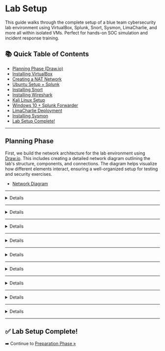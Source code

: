 # Lab Setup

This guide walks through the complete setup of a blue team cybersecurity lab environment using VirtualBox, Splunk, Snort, Sysmon, LimaCharlie, and more all within isolated VMs. Perfect for hands-on SOC simulation and incident response training.

## 📚 Quick Table of Contents

* [Planning Phase (Draw.io)](#planning-phase)
* [Installing VirtualBox](#installing-virtualbox)
* [Creating a NAT Network](#creating-a-new-nat-network-in-virtualbox)
* [Ubuntu Setup + Splunk](#setting-up-ubuntu-desktop)
* [Installing Snort](#installing-snort)
* [Installing Wireshark](#wireshark-installation)
* [Kali Linux Setup](#setting-up-kali-linux)
* [Windows 10 + Splunk Forwarder](#installing-windows-10)
* [LimaCharlie Deployment](#installing-limacharlie)
* [Installing Sysmon](#installing-sysmon)
* [Lab Setup Complete!](#lab-setup-complete!)

---

## Planning Phase

First, we build the network architecture for the lab environment using [Draw.io](https://www.drawio.com/). This includes creating a detailed network diagram outlining the lab's structure, components, and connections. The diagram helps visualize how different elements interact, ensuring a well-organized setup for testing and security exercises.

- [Network Diagram](https://github.com/A9u3ybaCyb3r/SOC-Phishing-Defense-Simulation/blob/main/Lab%20Setup%20Guide/SOC-Phish-Sim-Lab%20Network%20Diagram.drawio.pdf)

---

<details>
	
## Installing Virtualbox

## **1. Open Internet Browser**
- Launch your preferred **web browser**.

### **Search for VirtualBox**
- You can either do a web search for **"VirtualBox download"** or directly navigate to the official website: [VirtualBox.org](https://www.virtualbox.org/).

### **Access the Download Page**
- Click on the **Download VirtualBox** link on the website.

![image](https://github.com/user-attachments/assets/8d970060-385f-471c-8010-5f4307e6e151)

### **Select the Appropriate Host Package**
- Identify your operating system (**Windows, macOS, or Linux**) and click on the corresponding download link.
- Example: Click on **Windows Host** if you are using Windows.


## **2. Download the Installer**
- The download will begin. Once it's completed, locate the installer file in your **Downloads folder**.

![image](https://github.com/user-attachments/assets/abd99c34-e215-452c-8981-d4ecf657202b)

### **Run the Installer**
- **Double-click** the installer file to run it.
- When prompted by the **User Account Control (UAC)**, click **Yes**.


## **3. Install Microsoft Visual C++ (if necessary)**
If you encounter an error indicating that **Microsoft Visual C++ 2019** is required, follow these steps:
- Search for **Microsoft Visual C++ 2019 Redistributable**.
- Go to the **official Microsoft link** and download the latest version (**click on x64 for a 64-bit system**).
- After downloading, **run the Visual C++ installer**.

![image](https://github.com/user-attachments/assets/fea04302-ed87-4364-849e-a5b0aa25cc9a)

![image](https://github.com/user-attachments/assets/f321cf6c-f4d2-4bec-88a2-14b90ad01672)

![image](https://github.com/user-attachments/assets/ee7bca59-73be-4c31-8b22-2c623bce0b07)

![image](https://github.com/user-attachments/assets/1f609d4c-5c34-42cf-ae48-5c60991a84dc)

![image](https://github.com/user-attachments/assets/da2bcb42-225f-4a37-ad5e-0147cb2f3938)


## **4. Re-run the VirtualBox Installer**
- Once **Visual C++ is installed**, double-click on the **VirtualBox installer** again to continue the installation.

![image](https://github.com/user-attachments/assets/ecf37b22-9eb4-404e-aeba-a414ab68f0a8)

### **Follow Installation Prompts**
- Accept the **default settings** throughout the installation process.
- When prompted about your **network interface**, acknowledge that it will temporarily reset.


## **5. Complete the Installation**
- Click on **Install** to start the installation.
- Once the installation is finished, click on **Finish** to exit the installer.

### **Launch VirtualBox**
- Upon finishing the installation, the **Oracle VM VirtualBox Manager** should open automatically.
- If it doesn't, you can find it in your **Start Menu**.

### **Start Building Virtual Machines**
- You are now ready to **create and manage virtual machines** using VirtualBox.

---

## Creating a New NAT Network in VirtualBox

1. Open VirtualBox and go to **File > Tools > Network Manager**.

   ![image](https://github.com/user-attachments/assets/ec55021a-a04e-43d4-9d00-97e9e2fb3717)

2. In the **Network Manager**, select the **NAT Network** tab and click **Create** to create a new network.

   ![image](https://github.com/user-attachments/assets/440ede8a-f2be-4438-9d5c-3e2f7cfc3101)

3. Configure the network by setting your preferred **name** and **IP address range**.

  ![image](https://github.com/user-attachments/assets/114eb586-d303-496f-ae88-78afd80ee9e3)

</details>

---

<details>
	
## Setting up Ubuntu Desktop

### Download the ISO File

[Download Ubuntu Desktop ISO](https://ubuntu.com/download/desktop)

### Create the Ubuntu Machine

1. Create a virtual machine.

   ![image](https://github.com/user-attachments/assets/c1fb78f6-e41d-4b8a-aa85-61003cec5ece)

2. Increase the RAM.

   ![image](https://github.com/user-attachments/assets/3e96eb97-22e1-4768-b1f6-fc5cfccd9123)

3. Increase the storage.

   ![image](https://github.com/user-attachments/assets/8cc68869-cbdf-46cb-a230-f04a27029d6d)

4. Set your network to **NAT Network**, and choose the name of the network that you created, then click **OK**.

   ![image](https://github.com/user-attachments/assets/1c22e291-17bb-4247-985f-dc98c2fdad6e)

### Installing Ubuntu Desktop

1. Hit **Start** to turn on the machine.

   ![image](https://github.com/user-attachments/assets/69a5dbdf-5af8-4cba-ae86-e9661c273662)

2. Hit **ENTER** on **Try or Install Ubuntu**.

   ![image](https://github.com/user-attachments/assets/f0762659-8f0e-4380-bfad-4236a95fd5d1)

3. Choose your **Language**.

   ![image](https://github.com/user-attachments/assets/3d4084f9-e655-49f1-b5bc-88bba873c63b)

4. Hit **Next**.

   ![image](https://github.com/user-attachments/assets/0b8d9dda-803a-42d5-9531-5ea8e2fb0daa)

5. Choose your **Keyboard Language**.

   ![image](https://github.com/user-attachments/assets/59893904-4886-4970-b923-acd221d8890e)

6. Hit **Next**.

   ![image](https://github.com/user-attachments/assets/caea4edb-8adf-4cf0-8697-d8f9512bb152)

7. Install Ubuntu and hit **Next**.

   ![image](https://github.com/user-attachments/assets/7d4266ef-95f3-44ca-8472-b6d3b428af81)

8. Hit **Next**.

   ![image](https://github.com/user-attachments/assets/9e9c120b-7281-4462-bb23-91e506f42a28)

9. Hit **Next**.

   ![image](https://github.com/user-attachments/assets/b2e84545-b8e0-4563-a535-957a6c96c79c)

10. Hit **Next**.

    ![image](https://github.com/user-attachments/assets/f99918f9-f678-4618-874f-59644379867e)

11. Hit **Next**.

    ![image](https://github.com/user-attachments/assets/fa2b1daa-5c6b-4678-b779-b58ea683562a)

12. Create your account.

    ![image](https://github.com/user-attachments/assets/dbb70d73-3c75-44a6-b3e4-03c6a8ed068c)

13. Choose your time zone.

    ![image](https://github.com/user-attachments/assets/7164ebbb-1967-46ce-8016-0b580ddba58d)

14. Hit **Install** and wait for the installation to complete.

    ![image](https://github.com/user-attachments/assets/0387d603-cf67-4d5f-b093-c8c7c23fe0ad)

15. Hit **Restart** and log in to the machine with your profile.

    ![image](https://github.com/user-attachments/assets/b7d28532-c722-4c24-9c90-ed6efcfde3b1)

16. Update system packages using the command: 

    ```bash
    sudo apt update
    ```

    ![image](https://github.com/user-attachments/assets/b3777a70-67a7-4879-89ee-5448b82363dc)

17. Install required packages using the command:

    ```bash
    sudo apt install bzip2 tar gcc make perl git
    ```

    ![image](https://github.com/user-attachments/assets/f0fd8c7d-550a-4b56-b014-7a4386c0818c)

18. Install the generic kernel headers using the command:

    ```bash
    sudo apt install linux-headers-generic
    ```

    ![image](https://github.com/user-attachments/assets/2e92508d-8e3d-4ef7-9fd5-b59693e8c0e6)

19. Install the system-specific kernel headers using the command:

    ```bash
    sudo apt install linux-headers-$(uname -r)
    ```

    ![image](https://github.com/user-attachments/assets/2b93e0dd-f7f9-4f0d-b6b2-804ad9003573)

20. Install Guest Additions on the machine.

    ![image](https://github.com/user-attachments/assets/5ef60e06-c2e3-4a0b-a5d2-88db608a929c)

21. Open a terminal on the disk that was just added.

    ![image](https://github.com/user-attachments/assets/967d8a4b-7973-4216-bd24-9a3072fb3311)

22. Run the VirtualBox additions.

    ![image](https://github.com/user-attachments/assets/7a3d48c2-1009-4457-bf5b-aaad289761d6)

### Setting an IP Address to the Machine

1. Open a terminal and run the command: 

    ```bash
    ip a
	```
	   
You can view the current IP of the machine.

![image](https://github.com/user-attachments/assets/9a659493-91b2-40b3-8e72-201f6522a7af)

2. Go to the network settings of the machine.

   ![image](https://github.com/user-attachments/assets/2d9b0143-1c74-4a98-9465-5e42a2791d5b)

3. Click on the settings.

   ![image](https://github.com/user-attachments/assets/95176f40-0f24-480e-946a-b61ba95e36d6)

4. Go to **IPv4** and configure the IP, subnet, and gateway. Then hit **Apply**.

   ![image](https://github.com/user-attachments/assets/1c3aa72a-e5ad-4703-bbe8-12dbbf82a2ba)

5. Confirm the IP address using the command:

   ```bash
   ip a
	```
	  
![image](https://github.com/user-attachments/assets/b56054d4-b4ae-430e-8cf0-5d13052231f4)

</details>
	
---

<details>
	
## Installing Splunk on Ubuntu

### Download Splunk Enterprise

1. Go to [Splunk's download page](https://www.splunk.com/en_us/download.html).
2. Log in and download the Splunk Enterprise version.

   ![image](https://github.com/user-attachments/assets/3bfd482a-7018-4085-8285-9fddaa2efa7f)

3. Grab the Linux `.tgz` version of Splunk.

   ![image](https://github.com/user-attachments/assets/213e9d53-a073-46fa-a903-2673b09b2b03)

### Install Splunk on Ubuntu

1. Open a terminal and navigate to the Downloads folder. Run the following command to extract the Splunk archive:

   ```bash
   sudo tar xvzf splunk-file.tgz -C /opt
	```
	  
![image](https://github.com/user-attachments/assets/1647559c-cd30-4931-a285-bd8185e2b0ca)

2. Change to the Splunk directory:

   ```bash
   cd /opt/splunk/bin
	```
	  
![image](https://github.com/user-attachments/assets/5267939f-0a7b-4e22-a306-8b1d6978ad63)

![image](https://github.com/user-attachments/assets/0dd806ab-e1bd-4de4-bb6c-3e98f04d04d4)

3. Start Splunk and accept the license:

   ```bash
   sudo ./splunk start --accept-license
	```
	  
![image](https://github.com/user-attachments/assets/ecbe0a05-e233-4292-9725-a63e8a3dc700)

4. You will be prompted to create a username and password for Splunk.

![image](https://github.com/user-attachments/assets/3b6cec53-95f2-4b7b-b963-87c7d916b1a3)

### Access the Splunk Web Interface

1. Open a web browser and navigate to one of the following URLs to access the Splunk web interface:

- `http://localhost:8000`
- `http://<your-ubuntu-ip>:8000` (if accessing from another machine)

![image](https://github.com/user-attachments/assets/9a7ac6a4-87eb-44d3-826e-69d271bda6bd)

2. To access the web interface from another machine, use the IP address of your Ubuntu server.

![image](https://github.com/user-attachments/assets/b7600173-eff5-4b40-bbf9-588d53e2a6b9)

3. Log in using the credentials you created during installation.

![image](https://github.com/user-attachments/assets/37b467ee-f995-458c-bbb4-b520bd39fe61)

![image](https://github.com/user-attachments/assets/c376e027-79b0-4898-9cca-f6362db9f9f4)

4. After logging in, you should see the Splunk dashboard.

![image](https://github.com/user-attachments/assets/9ca05a5d-2008-4f18-8289-9f4516b20888)

5. To have Splunk start automatically when the machine boots, run:

   ```bash
   sudo ./splunk enable boot-start
	```
	  
![image](https://github.com/user-attachments/assets/2e1ced1f-1e41-4a01-8d79-dc6b6865dec6)

### Managing Splunk on Your Lab Machine

1. To stop the Splunk service, use:

   ```bash
   sudo /opt/splunk/bin/splunk stop
	```
2. To disable Splunk from starting automatically at boot:

   ```bash
   sudo systemctl disable splunk
	```
3. If needed, you can re-enable it later with:

   ```bash
   sudo systemctl enable splunk
	```

</details>
	
---

<details>
	
## Installing Snort

1. Open a terminal and run:

	```bash
	sudo apt install snort
	```
- Enter your password if prompted.

- During installation, Snort will ask for the local network address range. You can find this information using:

	```bash
	ip a
	```

- Note your IP address and subnet mask. For example, if your IP is `192.168.1.4` and subnet mask is `255.255.255.0`, the network range is `192.168.1.0/24`.

2. Verify the installed version:

	```bash
	snort --version
	```
3. Directory and Files Overview

- Configuration File: Located at `/etc/snort/snort.conf`. This file controls Snort's settings, including network variables and rules.

- Rules Directory: `/etc/snort/rules/` contains predefined rule files for detecting malicious activity.

4. Before making changes:

	```bash
	sudo cp /etc/snort/snort.conf /etc/snort/snort.conf.bak
	```

### Editing Configuration

1. Open the configuration file:

	```bash
	sudo nano /etc/snort/snort.conf
	```
	
2. Set Network Variables:

- `HOME_NET`: Defines the monitored subnet. For example:

	```bash
	var HOME_NET 192.168.1.0/24
	```
	
- `EXTERNAL_NET`: Defines the external network. Use:

	```bash
	var EXTERNAL_NET any
	```
	
- Rule Configuration: Locate the rules section and ensure it points to your rule files:

	```bash
	include $RULE_PATH/local.rules
	```
	
![image](https://github.com/user-attachments/assets/ede4059d-18bf-4fef-b37e-c2ad1e11d8f3)

- **Comment out** (`#`) all of the rules except local rules. Since we are writing custom rules, we do not want the default rules to get in the way.


### Testing Configuration:

1. Validate configuration changes using:

	```bash
	sudo snort -T -c /etc/snort/snort.conf
	```
	
![image](https://github.com/user-attachments/assets/aadf9cf5-13b0-421d-8a76-f3f557726a6c)

- A successful test ensures that changes don't introduce errors.
- If we scroll up we can see that there are no rules

![image](https://github.com/user-attachments/assets/2ae21d69-fbae-45f8-9c88-26e1af79b3e8)


2. Practical Usage:

- Sniffer Mode:

	```bash
	sudo snort -i <interface>
	```
	
3. Displays captured packet headers.

- Packet Logger Mode: Stores packets in files for analysis.

- IDS/IPS Mode: Implements rule-based monitoring and prevention.

</details>
	
---

<details>
	
# Wireshark Installation

## Purpose

Wireshark is used for in-depth network traffic analysis and supports both live packet capture and offline analysis. Common use cases include:

- Analyzing suspicious PCAP files.

- Performing live incident response by capturing packets directly from compromised devices.

## Ubuntu Installation

1. Default Installation:
```
sudo apt install wireshark
```
- During installation, you will be prompted to configure whether non-root users can capture packets. Selecting "**No**" requires running Wireshark with `sudo`.

2. Latest Version Installation:

To install the latest stable version, add the official Wireshark PPA:
```
sudo add-apt-repository ppa:wireshark-dev/stable
sudo apt update
sudo apt install wireshark
```
Now you have Wireshark ready for network analysis. 

</details>

---

<details>
	
## Setting up Kali Linux

### Downloading Kali Linux Virtual Machine Image

1. Go to [Kali's official download page](https://kali.org/get-kali/).
2. Click on **Virtual Machines** and download the 64-bit version for VirtualBox.

   ![image](https://github.com/user-attachments/assets/ae2d558e-57a4-4d1a-8576-5ad25de659ec)
   
   ![image](https://github.com/user-attachments/assets/6430026d-9ca1-46db-9dd6-98e6d758617c)

### Importing Kali Linux into VirtualBox

1. After downloading, extract the `.ova` file.
2. Open VirtualBox, click **Add**, and select the `.vbox` extension file from the extracted contents.

   ![image](https://github.com/user-attachments/assets/37ef160d-c250-4151-80df-bdfb038f063c)
   
   ![image](https://github.com/user-attachments/assets/5cf67d2e-ebd6-4c6e-ab83-f49f87a27b82)

### Configuring Network Settings

1. Right-click on the Kali Linux machine in VirtualBox, then select **Settings > Network**.

   ![image](https://github.com/user-attachments/assets/465b1135-d2b9-4e79-aa75-f6eb9f315ed1)

2. Change the network adapter to the **NAT Network** that you created.

   ![image](https://github.com/user-attachments/assets/13a03bdb-84e5-4cad-bac3-aa89af5adb77)

### Adjusting System Resources

1. To allocate more RAM, go to **Settings > System > Motherboard**. Increase the RAM based on your system’s resources (e.g., 8GB for resource-intensive tools).

   ![image](https://github.com/user-attachments/assets/9cf482b6-64c7-48be-8248-fe25ad5868eb)

### Starting Kali Linux

1. Click **OK** to save the settings, then start the machine.
2. Login using the default credentials: `kali` for both the username and password.

   ![image](https://github.com/user-attachments/assets/919a0fe4-12fe-4847-acad-0180f51a77b8)

</details>
	
---

<details>
	
## Installing Windows 10

### **1. Download the Windows 10 ISO**
- Visit the [Windows Evaluation Center](https://www.microsoft.com/en-us/evalcenter/).
- Choose the **64-bit edition** and **English** as the language.
- Download the ISO file (approximately **5 GB** in size). This may take a while depending on your internet speed.

### **2. Create a New Virtual Machine in VirtualBox**
- Open **VirtualBox** and click **New** to create a new virtual machine (VM).
- Name the VM (e.g., `Bob-PC`).
- Set the **machine folder** to the folder where you stored your ISO file.
- Select the **ISO image** for the installation (the Windows 10 ISO you downloaded).
- Ensure **Skip Unattended Installation** is checked and click **Next**.

### **3. Configure VM Settings**
- **Memory:** Allocate RAM for the VM. It’s recommended to use **6–8 GB** of RAM if your physical machine supports it.
- **Virtual Hard Disk:** Create a new **dynamically allocated hard disk** with a default size of **50 GB** (this can be adjusted later).
- Review your settings and click **Finish**.

## **4. Start the VM**
- Click **Start** to boot up the VM. The system will load the Windows installation process.

## **5. Install Windows 10**
- **Language and Region:** Select your preferred language, time, and keyboard layout, then click **Next**.
- **Install Now:** Click **Install Now** to begin the installation process.
- **License Agreement:** Accept the Windows license terms.
- **Custom Installation:** Choose the **Custom installation** option to perform a clean install.
- **Drive Allocation:** Click **New** to create a partition on the virtual hard disk and click **Apply**. This will automatically create additional partitions necessary for the installation.
- Click **Next** to begin the installation. The process may take some time.

## **6. Complete the Initial Setup**
After the installation, Windows will prompt for some initial configuration:
- **Keyboard Layout:** Confirm the layout and click **Next**.
- **Sign-in:** Choose **Domain Join** and set up a local account (e.g., `Username: Bob, Password: Password1`).
- **Security Questions:** Provide answers to security questions (e.g., first pet, childhood nickname, birthplace).
- **Privacy Settings:** Disable unwanted privacy features like tracking and telemetry.
- **Cortana:** Choose **Not Now** when prompted about Cortana.

## **8. Enhance VM Usability**
- **Install Guest Additions:**
  - In the **VirtualBox menu**, go to **Devices > Insert Guest Additions CD Image**.
  - Open **This PC** and double-click the **VirtualBoxGuest Editions drive**.
  - Run the installer (`VBoxWindowsAdditions-x86_64.exe`) and follow the on-screen instructions.
  - After installation, reboot the VM.

## **9. Optimize VM Display**
- Once the system restarts, go to the **View** tab in VirtualBox and select **Full Screen Mode** for a better display experience.

## **10. Enable Shared Clipboard**
- In VirtualBox, go to **Devices > Shared Clipboard** and set it to **Bi-directional**.
- This allows you to **copy and paste** between the host and the VM.

## **11. Create a Secrets folder**
- Create a new folder on the Desktop and name it `Secrets`.
- Go to `Secrets` folder and create a new text document named `Secret Storage`
	- (Optional) open it with **Notepad** and write something inside the txt file and save it.
   
## **12. Take a Snapshot**
- To save the current state of your VM, go to **Machine > Take Snapshot** in VirtualBox.
- Name the snapshot (e.g., `Base-Install`) to preserve the clean installation state.

## **13. Ready for Use**
- Your **Windows 10 VM is now ready** for use.
- You can proceed with any additional configuration or software installation as needed.

---

### Installing Splunk Forwarder

### Deployment Steps
1. **Configuring the Splunk Indexer to Receive Data**

	- Navigate to **Settings > Data > Forwarding and Receiving** in Splunk.

	- Under **Configure Receiving Data**, click **Add New** and specify the port for listening (default: 9997).

	- Save the configuration to prepare the indexer for receiving forwarded events.

2. **Installing the Splunk Universal Forwarder**
	- Download the Universal Forwarder on the Windows 10 machine from Splunk's official site: https://www.splunk.com/en_us/download/universal-forwarder.html
	- During installation:
		- Accept the **Terms and Conditions** then choose **Next**.
  		- Use the same **username** and **password** that you used to create Splunk earlier.
    		- Skip the **Deployment Server**.
		- Specify the Splunk server's IP address and port (default: 9997 for telemetry) on the **Receiving Indexer**.
		- Complete the installation.
3. **Configuring Firewall Rules**
	- Allow Splunk's necessary ports (8089 and 9997) in **Windows Defender Firewall** for both inbound and outbound rules.
	- Create rules under **Advanced Settings**:
		- **Inbound Rule**: Allow TCP ports 8089 and 9997.
		- **Outbound Rule**: Allow TCP ports 8089 and 9997.
  		- **Allow the connection** on both of the rules.
    		- Use all of the profiles.
		- Name the rules "Splunk Forwarder."
4. **Verifying Data Transmission**
	- In Splunk, go to **Apps > Search & Reporting**.
	- Click **Data Summary** and verify the host and event logs appear.
	- Run a basic query to confirm events are being indexed:
	
	```spl
	index=* | stats count by host, sourcetype
	```

</details>
	
---

<details>
	
## Installing LimaCharlie

1. Create an Account:

- Visit LimaCharlie.io and sign up using an email or other authentication methods.

- Verify your email to proceed.

2. Set Up an Organization:

- Enter your organization’s name.

- Select a data residency region for storage compliance (e.g., Canada).

- Enable demo configuration for a pre-populated environment or choose a pre-made template (e.g., **Incident Response**).

![image](https://github.com/user-attachments/assets/cd238046-bd85-4cc5-b01c-67476542c7fb)


### Deploying Endpoint Agents

1. Define Logical Groupings with Installation Keys

- Navigate to the Installation Keys section in the LimaCharlie dashboard.

- Create installation keys based on endpoint categories. Examples:
   
   - Windows Lab Workstations: For Windows systems used in lab environments.
   
   - Linux Servers: For production or lab Linux servers.
   
   - Critical Infrastructure: For endpoints requiring log forwarding instead of direct agents.

- Use descriptive tags (e.g., ```workstations```, ```windows```, ```servers```) to simplify management and filtering.

2. Prepare Sensor Binaries

- Download the appropriate agent binary from the Sensor Download section. Ensure compatibility with the endpoint’s architecture and OS:
   
   - For Windows, download the ```Windows 64-bit``` executable.
   
   - For other systems (Linux, macOS, etc.), select the corresponding binary.

- Organize binaries for automated deployment to endpoints.

3. Centralized Deployment

- Integrate agent installation into endpoint provisioning pipelines:
   
   - Embed the sensor in baseline installation images for new endpoints.
   
   - Use configuration management tools (e.g., Ansible, SCCM) to push the agent to existing endpoints.

- Ensure administrative privileges on target endpoints for successful agent installation.

4. Agent Installation

- Deploy the agent using the installation key to link it with the corresponding logical group:

  1. Open a terminal or PowerShell as an administrator on the endpoint.

  2. Execute the downloaded agent binary with the -i option followed by the installation key:

      ```cmd
      ./sensor_binary_name.exe -i <installation_key>
		```	

   - Confirm successful installation by verifying the agent appears under the Sensors List in the LimaCharlie dashboard.

5. Validate Deployment

- Check the Sensors List to ensure endpoints are properly registered.

- Verify telemetry data collection and connectivity.

- Perform a functional test using built-in commands like ```netstat``` via the Console feature to confirm operational status.

6. Post-Deployment Configuration

- Utilize the metadata provided in the dashboard to configure policies and detection rules for each endpoint group.

- Use the Autoruns feature to inspect and address persistence mechanisms on deployed endpoints.

- Leverage the Console for remote command execution and endpoint management.

</details>
	
---

<details>
	
## Installing Sysmon

### 1. Download Sysmon
Sysmon is available from the Microsoft Sysinternals website:
[https://learn.microsoft.com/en-us/sysinternals/downloads/sysmon](https://learn.microsoft.com/en-us/sysinternals/downloads/sysmon)

### 2. Obtain Configuration Files
Use community-supported configurations as a baseline for setup:

- [**SwiftOnSecurity's Sysmon Configuration**](https://github.com/SwiftOnSecurity/sysmon-config): A high-quality default configuration.

- [**Olaf Hartong's Sysmon Modular**](https://github.com/olafhartong/sysmon-modular): A modular and customizable approach.
  - **We will choose this one to send the logs to Splunk**.
  - Download the **sysmonconfig.xml** file

### 3. Install Sysmon

1. Extract the Sysmon executable from the downloaded package.
2. Run the installer with administrative privileges in PowerShell using a configuration file:

   ```powershell
   sysmon64.exe -i <config-file-path> -accepteula
   ```

   Replace `<config-file-path>` with the path to your chosen configuration file.

### 4. Verify Installation

1. **Check Running Services**:
   ```powershell
   net start
   ```

   Ensure the Sysmon service is listed as running.

2. **Confirm Sysmon Logs**:
   Open the Event Viewer and navigate to **Applications and Service Logs > Microsoft > Windows > Sysmon > Operational**
   - Verify that Sysmon is logging events as expected.

</details>
	
---

## ✅ Lab Setup Complete!  

➡️ Continue to [Preparation Phase »](https://github.com/A9u3ybaCyb3r/SOC-Phishing-Defense-Simulation/blob/main/Incident%20Response/Preparation.md)




